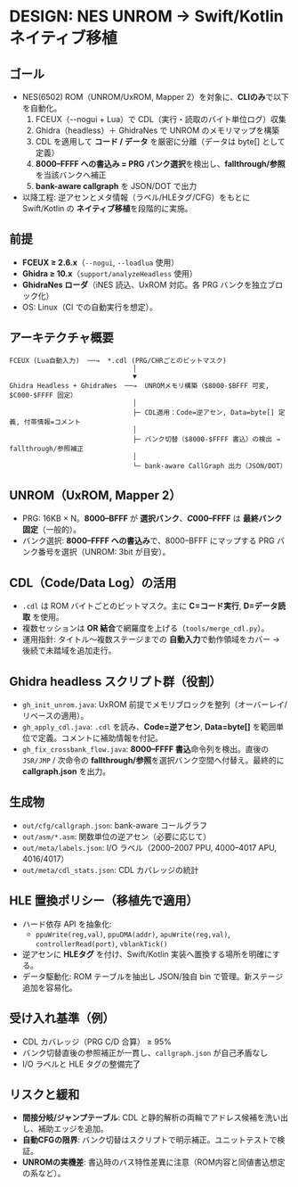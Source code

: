 # DESIGN: NES UNROM → Swift/Kotlin ネイティブ移植

## ゴール
- NES(6502) ROM（UNROM/UxROM, Mapper 2）を対象に、**CLIのみ**で以下を自動化。
  1) FCEUX（--nogui + Lua）で CDL（実行・読取のバイト単位ログ）収集
  2) Ghidra（headless）＋ GhidraNes で UNROM のメモリマップを構築
  3) CDL を適用して **コード / データ** を厳密に分離（データは byte[] として定義）
  4) **$8000–$FFFF への書込み = PRG バンク選択**を検出し、**fallthrough/参照**を当該バンクへ補正
  5) **bank-aware callgraph** を JSON/DOT で出力
- 以降工程: 逆アセンとメタ情報（ラベル/HLEタグ/CFG）をもとに Swift/Kotlin の **ネイティブ移植**を段階的に実施。

## 前提
- **FCEUX ≥ 2.6.x**（`--nogui`, `--loadlua` 使用）
- **Ghidra ≥ 10.x**（`support/analyzeHeadless` 使用）
- **GhidraNes ローダ**（iNES 読込、UxROM 対応。各 PRG バンクを独立ブロック化）
- OS: Linux（CI での自動実行を想定）。

## アーキテクチャ概要
```
FCEUX (Lua自動入力)  ──→  *.cdl (PRG/CHRごとのビットマスク)
                               │
                               ▼
Ghidra Headless + GhidraNes  ──→  UNROMメモリ構築（$8000-$BFFF 可変, $C000-$FFFF 固定）
                               │
                               ├─ CDL適用：Code=逆アセン, Data=byte[] 定義, 付帯情報=コメント
                               │
                               ├─ バンク切替（$8000-$FFFF 書込）の検出 → fallthrough/参照補正
                               │
                               └─ bank-aware CallGraph 出力（JSON/DOT）
```

## UNROM（UxROM, Mapper 2）
- PRG: 16KB × N。**$8000–$BFFF** が **選択バンク**、**$C000–$FFFF** は **最終バンク固定**（一般的）。
- バンク選択: **$8000–$FFFF への書込み**で、$8000–$BFFF にマップする PRG バンク番号を選択（UNROM: 3bit が目安）。

## CDL（Code/Data Log）の活用
- `.cdl` は ROM バイトごとのビットマスク。主に **C=コード実行**, **D=データ読取** を使用。
- 複数セッションは **OR 結合**で網羅度を上げる（`tools/merge_cdl.py`）。
- 運用指針: タイトル〜複数ステージまでの **自動入力**で動作領域をカバー → 後続で未踏域を追加走行。

## Ghidra headless スクリプト群（役割）
- `gh_init_unrom.java`: UxROM 前提でメモリブロックを整列（オーバーレイ/リベースの適用）。
- `gh_apply_cdl.java`: `.cdl` を読み、**Code=逆アセン**, **Data=byte[]** を範囲単位で定義。コメントに補助情報を付記。
- `gh_fix_crossbank_flow.java`: **$8000–$FFFF 書込**命令列を検出。直後の `JSR/JMP` / 次命令の **fallthrough/参照**を選択バンク空間へ付替え。最終的に **callgraph.json** を出力。

## 生成物
- `out/cfg/callgraph.json`: bank-aware コールグラフ
- `out/asm/*.asm`: 関数単位の逆アセン（必要に応じて）
- `out/meta/labels.json`: I/O ラベル（$2000–$2007 PPU, $4000–$4017 APU, $4016/$4017）
- `out/meta/cdl_stats.json`: CDL カバレッジの統計

## HLE 置換ポリシー（移植先で適用）
- ハード依存 API を抽象化:
  - `ppuWrite(reg,val)`, `ppuDMA(addr)`, `apuWrite(reg,val)`, `controllerRead(port)`, `vblankTick()`
- 逆アセンに **HLEタグ** を付け、Swift/Kotlin 実装へ置換する場所を明確にする。
- データ駆動化: ROM テーブルを抽出し JSON/独自 bin で管理。新ステージ追加を容易化。

## 受け入れ基準（例）
- CDL カバレッジ（PRG C/D 合算） ≥ 95%
- バンク切替直後の参照補正が一貫し、`callgraph.json` が自己矛盾なし
- I/O ラベルと HLE タグの整備完了

## リスクと緩和
- **間接分岐/ジャンプテーブル**: CDL と静的解析の両輪でアドレス候補を洗い出し、補助エッジを追加。
- **自動CFGの限界**: バンク切替はスクリプトで明示補正。ユニットテストで検証。
- **UNROMの実機差**: 書込時のバス特性差異に注意（ROM内容と同値書込想定の系など）。

